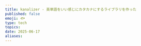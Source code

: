 ```yaml
---
title: kanalizer - 英単語をいい感じにカタカナにするライブラリを作った
published: false
emoji: 🐟
type: tech
topics: 
date: 2025-06-17
aliases:
---
```

